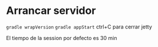 
# Arrancar servidor 
``gradle wrapVersion``
``gradle appStart``
ctrl+C para cerrar jetty

El tiempo de la session por defecto es 30 min
